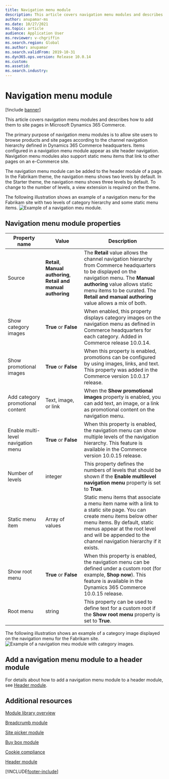 ```yaml
---
title: Navigation menu module
description: This article covers navigation menu modules and describes how to add them to site pages in Microsoft Dynamics 365 Commerce.
author: anupamar-ms
ms.date: 10/27/2021
ms.topic: article
audience: Application User
ms.reviewer: v-chgriffin
ms.search.region: Global
ms.author: anupamar
ms.search.validFrom: 2019-10-31
ms.dyn365.ops.version: Release 10.0.14
ms.custom: 
ms.assetid: 
ms.search.industry: 
---
```


# Navigation menu module

[!include [banner](includes/banner.md)]

This article covers navigation menu modules and describes how to add them to site pages in Microsoft Dynamics 365 Commerce.

The primary purpose of navigation menu modules is to allow site users to browse products and site pages according to the channel navigation hierarchy defined in Dynamics 365 Commerce headquarters. Items configured in a navigation menu module appear as site header navigation. Navigation menu modules also support static menu items that link to other pages on an e-Commerce site.

The navigation menu module can be added to the header module of a page. In the Fabrikam theme, the navigation menu shows two levels by default. In the Starter theme, the navigation menu shows three levels by default. To change to the number of levels, a view extension is required on the theme.

The following illustration shows an example of a navigation menu for the Fabrikam site with two levels of category hierarchy and some static menu items.
![Example of a navigation meu module.](./media/ecommerce-header.png)

## Navigation menu module properties

| Property name             | Value                 | Description |
|---------------------------|-----------------------|-------------|
| Source                  | **Retail**, **Manual authoring**, **Retail and manual authoring** | The **Retail** value allows the channel navigation hierarchy from Commerce headquarters to be displayed on the navigation menu. The **Manual authoring** value allows static menu items to be curated. The **Retail and manual authoring** value allows a mix of both. |
| Show category images | **True** or **False**    | When enabled, this property displays category images on the navigation menu as defined in Commerce headquarters for each category. Added in Commerce release 10.0.14. |
| Show promotional images | **True** or **False** | When this property is enabled, promotions can be configured by using images, links, and text. This property was added in the Commerce version 10.0.17 release. |
|Add category promotional content | Text, image, or link | When the **Show promotional images** property is enabled, you can add text, an image, or a link as promotional content on the navigation menu. |
| Enable multi-level navigation menu | **True** or **False** | When this property is enabled, the navigation menu can show multiple levels of the navigation hierarchy. This feature is available in the Commerce version 10.0.15 release. |
| Number of levels | integer | This property defines the numbers of levels that should be shown if the **Enable multilevel navigation menu** property is set to **True**. |
| Static menu item| Array of values| Static menu items that associate a menu item name with a link to a static site page. You can create menu items below other menu items. By default, static menus appear at the root level and will be appended to the channel navigation hierarchy if it exists. |
| Show root menu | **True** or **False** | When this property is enabled, the navigation menu can be defined under a custom root (for example, **Shop now**). This feature is available in the Dynamics 365 Commerce 10.0.15 release. |
| Root menu | string | This property can be used to define text for a custom root if the **Show root menu** property is set to **True**. |

The following illustration shows an example of a category image displayed on the navigation menu for the Fabrikam site.
![Example of a navigation meu module with category images.](./media/ecommerce-categoryimages.PNG)

## Add a navigation menu module to a header module

For details about how to add a navigation menu module to a header module, see [Header module](author-header-module.md).

## Additional resources

[Module library overview](starter-kit-overview.md)

[Breadcrumb module](add-breadcrumb.md)

[Site picker module](site-selector.md)

[Buy box module](add-buy-box.md)

[Cookie compliance](cookie-compliance.md)

[Header module](author-header-module.md)


[!INCLUDE[footer-include](../includes/footer-banner.md)]

